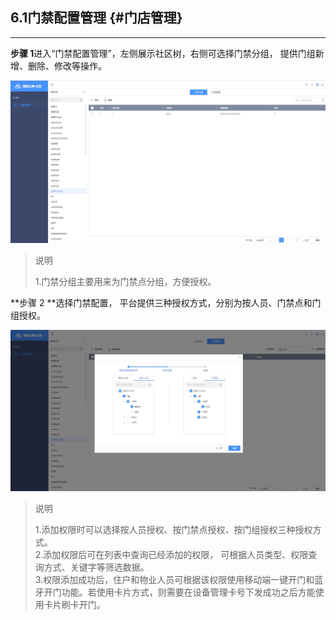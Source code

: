 ## 6.1门禁配置管理 {#门店管理}

---

**步骤 1**进入“门禁配置管理”，左侧展示社区树，右侧可选择门禁分组， 提供门组新增、删除、修改等操作。

![](/assets/men-jin-pei-zhi-guan-li.jpg)

> 说明
>
> 1.门禁分组主要用来为门禁点分组，方便授权。

**步骤 2 **选择门禁配置， 平台提供三种授权方式，分别为按人员、门禁点和门组授权。

![](/assets/men-jin-quan-xian-tian-jia.jpg)

> 说明
>
> 1.添加权限时可以选择按人员授权、按门禁点授权、按门组授权三种授权方式。  
> 2.添加权限后可在列表中查询已经添加的权限， 可根据人员类型、权限查询方式、关键字等筛选数据。  
> 3.权限添加成功后，住户和物业人员可根据该权限使用移动端一键开门和蓝牙开门功能。若使用卡片方式，则需要在设备管理卡号下发成功之后方能使用卡片刷卡开门。



